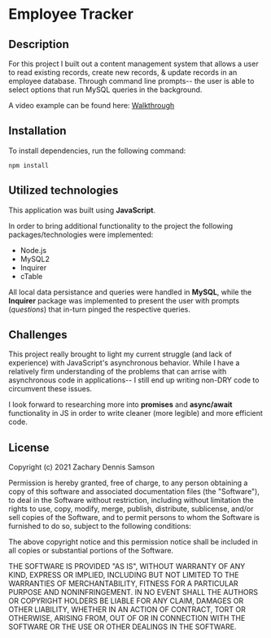 # Employee Tracker

## Description 

For this project I built out a content management system that allows a user to read existing records, create new records, & update records in an employee database.
Through command line prompts-- the user is able to select options that run MySQL queries in the background.

A video example can be found here: [Walkthrough](https://drive.google.com/file/d/1e_vzf_a7v8BwxV-7g2WKmrjIBIyIayWS/view)


## Installation
To install dependencies, run the following command:
```
npm install
```

## Utilized technologies 

This application was built using __JavaScript__.

In order to bring additional functionality to the project the following packages/technologies were implemented:
* Node.js
* MySQL2
* Inquirer
* cTable

All local data persistance and queries were handled in **MySQL**, while the **Inquirer** package was implemented to present the user with prompts (_questions_) that in-turn pinged the respective queries. 

## Challenges

This project really brought to light my current struggle (and lack of experience) with JavaScript's asynchronous behavior. 
While I have a relatively firm understanding of the problems that can arrise with asynchronous code in applications-- I still end up writing non-DRY code to circumvent these issues. 

I look forward to researching more into **promises** and **async/await** functionality in JS in order to write cleaner (more legible) and more efficient code. 

## License

Copyright (c) 2021 Zachary Dennis Samson

Permission is hereby granted, free of charge, to any person obtaining a copy
of this software and associated documentation files (the "Software"), to deal
in the Software without restriction, including without limitation the rights
to use, copy, modify, merge, publish, distribute, sublicense, and/or sell
copies of the Software, and to permit persons to whom the Software is
furnished to do so, subject to the following conditions:

The above copyright notice and this permission notice shall be included in all
copies or substantial portions of the Software.

THE SOFTWARE IS PROVIDED "AS IS", WITHOUT WARRANTY OF ANY KIND, EXPRESS OR
IMPLIED, INCLUDING BUT NOT LIMITED TO THE WARRANTIES OF MERCHANTABILITY,
FITNESS FOR A PARTICULAR PURPOSE AND NONINFRINGEMENT. IN NO EVENT SHALL THE
AUTHORS OR COPYRIGHT HOLDERS BE LIABLE FOR ANY CLAIM, DAMAGES OR OTHER
LIABILITY, WHETHER IN AN ACTION OF CONTRACT, TORT OR OTHERWISE, ARISING FROM,
OUT OF OR IN CONNECTION WITH THE SOFTWARE OR THE USE OR OTHER DEALINGS IN THE
SOFTWARE.
